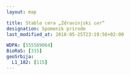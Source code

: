 ```yaml
---
layout: map

title: Stablo cera „Zdravinjski cer“
designation: Spomenik prirode
last_modified_at: 2018-05-25T23:19:56+02:00

WDPA: [555589064]
BioRaS: [315]
geoSrbija:
  L1_182: [115]
---
```

